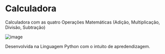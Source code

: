 # Calculadora 
Calculadora com as quatro Operações Matemáticas (Adição, Multiplicação, Divisão, Subtração)

![image](https://github.com/user-attachments/assets/b872bec1-ff58-4797-9a3d-e035c732d02f)

Desenvolvida na Linguagem Python com o intuito de apredendizagem.
